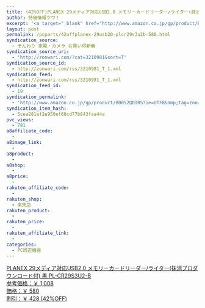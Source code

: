 ```yaml
---
title: (42%OFF)PLANEX 29メディア対応USB2.0 メモリーカードリーダー/ライター(抹消プロダウンロード付) 黒 PL-CR29S3U2-B ￥580
author: 特価情報ツウ！
excerpt: '<a target="_blank" href="http://www.amazon.co.jp/gp/product/B0052QOIRS?ie=UTF8&amp;tag=zonwari-22&amp;linkCode=as2&amp;camp=247&amp;creative=7399&amp;creativeASIN=B0052QOIRS"><img src="http://ecx.images-amazon.com/images/I/41MNkV4YpBL._SL100_.jpg"><br>PLANEX 29&#12513;&#12487;&#12451;&#12450;&#23550;&#24540;USB2.0 &#12513;&#12514;&#12522;&#12540;&#12459;&#12540;&#12489;&#12522;&#12540;&#12480;&#12540;/&#12521;&#12452;&#12479;&#12540;(&#25273;&#28040;&#12503;&#12525;&#12480;&#12454;&#12531;&#12525;&#12540;&#12489;&#20184;) &#40658; PL-CR29S3U2-B<br>&#21442;&#32771;&#20385;&#26684;&#65306;&#65509; 1,008<br>&#20385;&#26684;&#65306;&#65509; 580<br>&#21106;&#24341;&#65306;&#65509; 428 (42%OFF)</a>'
layout: post
permalink: /pcparts/42offplanex-29usb20-plcr29s3u2b-580.html
syndication_source:
  - ぞんわり 家電・カメラ お買い得新着
syndication_source_uri:
  - 'http://zonwari.com/?cat=3210981&sort=T'
syndication_source_id:
  - http://zonwari.com/rss/3210981_T_1.xml
syndication_feed:
  - http://zonwari.com/rss/3210981_T_1.xml
syndication_feed_id:
  - 19
syndication_permalink:
  - 'http://www.amazon.co.jp/gp/product/B0052QOIRS?ie=UTF8&amp;tag=zonwari-22&amp;linkCode=as2&amp;camp=247&amp;creative=7399&amp;creativeASIN=B0052QOIRS'
syndication_item_hash:
  - 5cea281ef2e950ef60cd77b843faa44a
pvc_views:
  - 781
a8affiliate_code:
  - 
a8image_link:
  - 
a8product:
  - 
a8shop:
  - 
a8price:
  - 
rakuten_affiliate_code:
  - 
rakuten_shop:
  - 楽天店
rakuten_product:
  - 
rakuten_price:
  - 
rakuten_affiliate_link:
  - 
categories:
  - PC周辺機器
---
```

[<img src='http://i0.wp.com/ecx.images-amazon.com/images/I/41MNkV4YpBL._SL150_.jpg?w=546' title="" alt="" data-recalc-dims="1" />  
PLANEX 29メディア対応USB2.0 メモリーカードリーダー/ライター(抹消プロダウンロード付) 黒 PL-CR29S3U2-B  
参考価格：￥ 1,008  
価格：￥ 580  
割引：￥ 428 (42%OFF)][1]

 [1]: http://www.amazon.co.jp/gp/product/B0052QOIRS?ie=UTF8&#038;tag=tokkajohotsu-22&#038;linkCode=as2&#038;camp=247&#038;creative=7399&#038;creativeASIN=B0052QOIRS